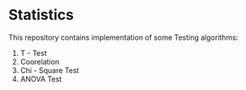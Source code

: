 # Statistics

This repository contains implementation of some Testing algorithms:
1) T - Test
2) Coorelation
3) Chi - Square Test
4) ANOVA Test
